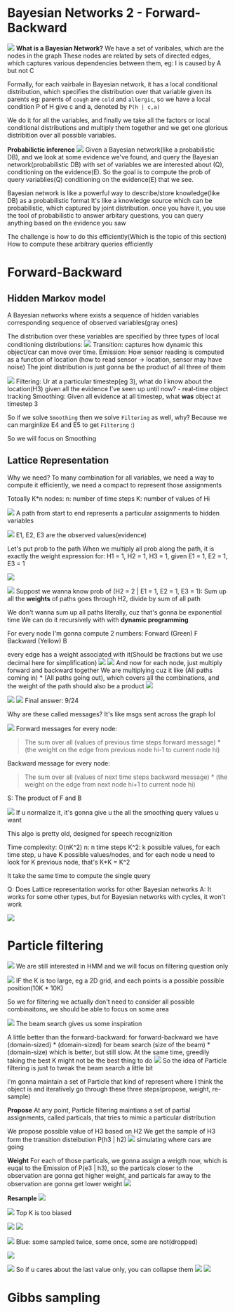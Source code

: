 # Bayesian Networks 2 - Forward-Backward

![](2024-05-19-12-54-05.png)
**What is a Bayesian Network?**
We have a set of varibales, which are the nodes in the graph
These nodes are related by sets of directed edges, which captures various dependencies between them, eg:
I is caused by A but not C

Formally, for each vairbale in Bayesian network, it has a local conditional distribution, which specifies the distribution over that variable given its parents
eg: parents of `cough` are `cold` and `allergic`, so we have a local condition P of H give c and a, denoted by `P(h | c,a)`

We do it for all the variables, and finally we take all the factors or local conditional distributions and multiply them together and we get one glorious distribition over all possible variables. 

**Probabilictic inference**
![](2024-05-19-13-08-21.png)
Given a Bayesian network(like a probabilistic DB), and we look at some evidence we've found, and query the Bayesian network(probabilistic DB) with set of variables we are interested about (Q), conditioning on the evidence(E). So the goal is to compute the prob of query variablies(Q) conditioning on the evidence(E) that we see.

Bayesian network is like a powerful way to describe/store knowledge(like DB) as a probabilistic format
It's like a knowledge source which can be probabilistic, which captured by joint distribution. once you have it, you use the tool of probabilistic to answer arbitary questions, you can query anything based on the evidence you saw

The challenge is how to do this efficiently(Which is the topic of this section)
How to compute these arbitrary queries efficiently
# Forward-Backward

## Hidden Markov model
A Bayesian networks where exists a sequence of hidden variables corresponding sequence of observed variables(gray ones)

The distribution over these variables are specified by three types of local conditioning distributions:
![](2024-05-19-13-29-24.png)
Transition: captures how dynamic this object/car can move over time.
Emission: How sensor reading is computed as a function of location (how to read sensor -> location, sensor may have noise)
The joint distribution is just gonna be the product of all three of them 

![](2024-05-19-13-35-09.png)
Filtering:
Ur at a particular timestep(eg 3), what do I know about the location(H3) given all the evidence I've seen up until now? - real-time object tracking
Smoothing:
Given all evidence at all timestep, what **was** object at timestep 3

So if we solve `Smoothing` then we solve `Filtering` as well, why?
Because we can marginlize E4 and E5 to get `Filtering` :)

So we will focus on Smoothing

## Lattice Representation
Why we need?
To many combination for all variables, we need a way to compute it efficiently, we need a compact to represent those assignments

Totoally K*n nodes:
n: number of time steps
K: number of values of Hi

![](2024-05-19-13-46-11.png)
A path from start to end represents a particular assignments to hidden variables

![](2024-05-19-13-51-44.png)
E1, E2, E3 are the observed values(evidence)

Let's put prob to the path
When we multiply all prob along the path, it is exactly the weight expression for:
H1 = 1, H2 = 1, H3 = 1, given E1 = 1, E2 = 1, E3 = 1

![](2024-05-19-13-54-57.png)

![](2024-05-19-14-22-46.png)
Suppost we wanna know prob of (H2 = 2 | E1 = 1, E2 = 1, E3 = 1):
Sum up all the **weights** of paths goes through H2, divide by sum of all path

We don't wanna sum up all paths literally, cuz that's gonna be exponential time
We can do it recursively with with **dynamic programming**

For every node I'm gonna compute 2 numbers:
Forward (Green)
F
Backward (Yellow)
B

every edge has a weight associated with it(Should be fractions but we use decimal here for simplification)
![](2024-05-19-14-33-49.png)
![](2024-05-19-14-34-53.png)
And now for each node, just multiply forward and backward together
We are multiplying cuz it like (All paths coming in) * (All paths going out), which covers all the combinations, and the weight of the path should also be a product
![](2024-05-19-14-39-49.png)

![](2024-05-19-14-44-01.png)
![](2024-05-19-14-44-15.png)
Final answer: 9/24

Why are these called messages?
It's like msgs sent across the graph lol

![](2024-05-19-14-26-40.png)
Forward messages for every node:
>The sum over all (values of previous time steps forward message) * (the weight on the edge from previous node hi-1 to current node hi)

Backward message for every node:
>The sum over all (values of next time steps backward message) * (the weight on the edge from next node hi+1 to current node hi)

S: The product of F and B

![](2024-05-19-14-56-53.png)
If u normalize it, it's gonna give u the all the smoothing query values u want

This algo is pretty old, designed for speech recognizition

Time complexity:
O(nK^2)
n: n time steps
K^2: k possible values, for each time step, u have K possible values/nodes, and for each node u need to look for K previous node, that's K*K = K^2

It take the same time to compute the single query

Q: Does Lattice representation works for other Bayesian networks
A: It works for some other types, but for Bayesian networks with cycles, it won't work

![](2024-05-19-15-05-09.png)

# Particle filtering
![](2024-05-19-15-09-29.png)
We are still interested in HMM
and we will focus on filtering question only

![](2024-05-19-15-13-10.png)
IF the K is too large, eg a 2D grid, and each points is a possible possible position(10K * 10K)

So we for filtering we actually don't need to consider all possible combinaitons, we should be able to focus on some area

![](2024-05-19-15-19-42.png)
The beam search gives us some inspiration


A little better than the forward-backward:
for forward-backward we have (domain-sized) * (domain-sized)
for beam search (size of the beam) * (domain-size)
which is better, but still slow.
At the same time, greedily taking the best K might not be the best thing to do
![](2024-05-19-15-23-56.png)
So the idea of Particle filtering is just to tweak the beam search a little bit

I'm gonna maintain a set of Particle that kind of represent where I think the object is
and iteratively go through these three steps(propose, weight, re-sample)

**Propose**
At any point, Particle filtering maintians a set of partial assignments, called particals, that tries to mimic a particular distribution


We propose possible value of H3 based on H2
We get the sample of H3 form the transition disteibution P(h3 | h2)
![](2024-05-19-15-34-28.png)
simulating where cars are going

**Weight**
For each of those particals, we gonna assign a weigth now, which is euqal to the Emission of P(e3 | h3), so the particals closer to the observation are gonna get higher weight, and particals far away to the observation are gonna get lower weight
![](2024-05-19-15-35-40.png)

**Resample**
![](2024-05-19-15-40-20.png)

![](2024-05-19-15-41-40.png)
Top K is too biased

![](2024-05-19-15-43-22.png)
![](2024-05-19-15-44-59.png)

![](2024-05-19-15-45-46.png)
Blue: some sampled twice, some once, some are not(dropped)

![](2024-05-19-15-48-04.png)

![](2024-05-19-15-50-52.png)
So if u cares about the last value only, you can collapse them
![](2024-05-19-15-50-41.png)
![](2024-05-19-15-55-14.png)
# Gibbs sampling